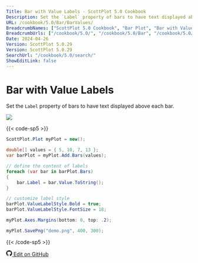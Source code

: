 ```yaml
---
Title: Bar with Value Labels - ScottPlot 5.0 Cookbook
Description: Set the `Label` property of bars to have text displayed above each bar.
URL: /cookbook/5.0/Bar/BarValues/
BreadcrumbNames: ["ScottPlot 5.0 Cookbook", "Bar Plot", "Bar with Value Labels"]
BreadcrumbUrls: ["/cookbook/5.0/", "/cookbook/5.0/Bar", "/cookbook/5.0/Bar/BarValues"]
Date: 2024-04-26
Version: ScottPlot 5.0.29
Version: ScottPlot 5.0.29
SearchUrl: "/cookbook/5.0/search/"
ShowEditLink: false
---
```


# Bar with Value Labels


Set the `Label` property of bars to have text displayed above each bar.

[![](/cookbook/5.0/images/BarValues.png?240426090552)](/cookbook/5.0/images/BarValues.png?240426090552)

{{< code-sp5 >}}

```cs
ScottPlot.Plot myPlot = new();

double[] values = { 5, 10, 7, 13 };
var barPlot = myPlot.Add.Bars(values);

// define the content of labels
foreach (var bar in barPlot.Bars)
{
    bar.Label = bar.Value.ToString();
}

// customize label style
barPlot.ValueLabelStyle.Bold = true;
barPlot.ValueLabelStyle.FontSize = 18;

myPlot.Axes.Margins(bottom: 0, top: .2);

myPlot.SavePng("demo.png", 400, 300);

```

{{< /code-sp5 >}}

<a href='https://github.com/ScottPlot/ScottPlot/blob/main/src/ScottPlot5/ScottPlot5%20Cookbook/Recipes/PlotTypes/Bar.cs'><svg xmlns="http://www.w3.org/2000/svg" width="16" height="16" fill="currentColor" class="mb-1 bi bi-github" viewBox="0 0 16 16">
  <path d="M8 0C3.58 0 0 3.58 0 8c0 3.54 2.29 6.53 5.47 7.59.4.07.55-.17.55-.38 0-.19-.01-.82-.01-1.49-2.01.37-2.53-.49-2.69-.94-.09-.23-.48-.94-.82-1.13-.28-.15-.68-.52-.01-.53.63-.01 1.08.58 1.23.82.72 1.21 1.87.87 2.33.66.07-.52.28-.87.51-1.07-1.78-.2-3.64-.89-3.64-3.95 0-.87.31-1.59.82-2.15-.08-.2-.36-1.02.08-2.12 0 0 .67-.21 2.2.82.64-.18 1.32-.27 2-.27s1.36.09 2 .27c1.53-1.04 2.2-.82 2.2-.82.44 1.1.16 1.92.08 2.12.51.56.82 1.27.82 2.15 0 3.07-1.87 3.75-3.65 3.95.29.25.54.73.54 1.48 0 1.07-.01 1.93-.01 2.2 0 .21.15.46.55.38A8.01 8.01 0 0 0 16 8c0-4.42-3.58-8-8-8"/>
</svg> Edit on GitHub</a>

